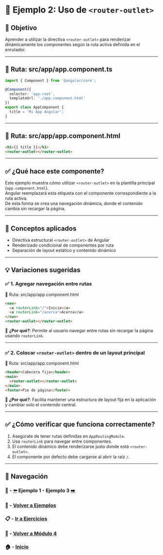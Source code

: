 # 🧪 Ejemplo 2: Uso de `<router-outlet>`

## 🎯 Objetivo
Aprender a utilizar la directiva `<router-outlet>` para renderizar dinámicamente los componentes según la ruta activa definida en el enrutador.

---

## 📁 Ruta: src/app/app.component.ts

```ts
import { Component } from '@angular/core';

@Component({
  selector: 'app-root',
  templateUrl: './app.component.html'
})
export class AppComponent {
  title = 'Mi App Angular';
}
```

---

## 📁 Ruta: src/app/app.component.html

```html
<h1>{{ title }}</h1>
<router-outlet></router-outlet>
```

---

## ✅ ¿Qué hace este componente?

Este ejemplo muestra cómo utilizar `<router-outlet>` en la plantilla principal (`app.component.html`).  
Angular reemplazará esta etiqueta con el componente correspondiente a la ruta activa.  
De esta forma se crea una navegación dinámica, donde el contenido cambia sin recargar la página.

---

## 🧠 Conceptos aplicados

- Directiva estructural `<router-outlet>` de Angular
- Renderizado condicional de componentes por ruta
- Separación de layout estático y contenido dinámico

---

## 💡 Variaciones sugeridas

### ✅ 1. Agregar navegación entre rutas

📁 Ruta: src/app/app.component.html

```html
<nav>
  <a routerLink="/">Inicio</a>
  <a routerLink="/acerca">Acerca</a>
</nav>
<router-outlet></router-outlet>
```

📌 **¿Por qué?**: Permite al usuario navegar entre rutas sin recargar la página usando `routerLink`.

---

### ✅ 2. Colocar `<router-outlet>` dentro de un layout principal

📁 Ruta: src/app/app.component.html

```html
<header>Cabecera fija</header>
<main>
  <router-outlet></router-outlet>
</main>
<footer>Pie de página</footer>
```

📌 **¿Por qué?**: Facilita mantener una estructura de layout fija en la aplicación y cambiar solo el contenido central.

---

## ✅ ¿Cómo verificar que funciona correctamente?

1. Asegúrate de tener rutas definidas en `AppRoutingModule`.
2. Usa `routerLink` para navegar entre componentes.
3. El contenido dinámico debe renderizarse justo donde está `<router-outlet>`.
4. El componente por defecto debe cargarse al abrir la raíz `/`.

---

## 🔁 Navegación

### 🧪 - [⬅️](./Ejemplo_1.md) Ejemplo 1 - Ejemplo 3 [➡️](./Ejemplo_3.md)  
### 🧪 - [Volver a Ejemplos](../README.md)  
### 📋 - [Ir a Ejercicios](../../Ejercicios/README.md)  
### 📘 - [Volver a Módulo 4](../../Modulo_4.md)  
### 🏠 - [Inicio](../../../README.md)

